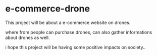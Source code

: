 # e-commerce-drone

This project will be about a e-commerce website on drones.

where from people can purchase drones, can also gather informations about drones as well.

i hope this project will be having some positive impacts on society..
